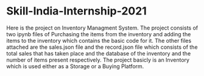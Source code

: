 # Skill-India-Internship-2021
Here is the project on Inventory Managment System.
The project consists of two ipynb files of Purchasing the items from the inventory and adding the items to the inventory which contains the basic code for it.
The other files attached are the sales.json file and the record.json file which consists of the total sales that has taken place and the database of the inventory and the number of items present respectively.
The project basicly is an Inventory which is used either as a Storage or a Buying Platform.
